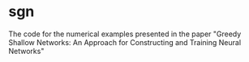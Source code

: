 # sgn

The code for the numerical examples presented in the paper 
"Greedy Shallow Networks: An Approach for Constructing and Training Neural Networks"

